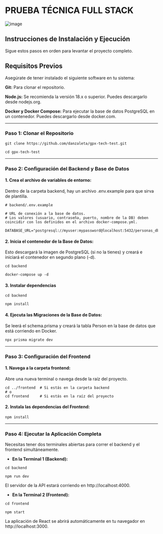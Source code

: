 # PRUEBA TÉCNICA FULL STACK

![image](https://github.com/user-attachments/assets/fbe4a6a0-71b5-45fa-ab13-035af43f58e2)

## Instrucciones de Instalación y Ejecución
Sigue estos pasos en orden para levantar el proyecto completo.

## Requisitos Previos
Asegúrate de tener instalado el siguiente software en tu sistema:

**Git:** Para clonar el repositorio.

**Node.js:** Se recomienda la versión 18.x o superior. Puedes descargarlo desde nodejs.org.

**Docker y Docker Compose:** Para ejecutar la base de datos PostgreSQL en un contenedor. Puedes descargarlo desde docker.com.

---
### Paso 1: Clonar el Repositorio
```
git clone https://github.com/danzaleta/gpx-tech-test.git

cd gpx-tech-test
```
---
### Paso 2: Configuración del Backend y Base de Datos

#### 1. Crea el archivo de variables de entorno:
Dentro de la carpeta backend, hay un archivo .env.example para que sirva de plantilla.
```
# backend/.env.example

# URL de conexión a la base de datos.
# Los valores (usuario, contraseña, puerto, nombre de la DB) deben coincidir con los definidos en el archivo docker-compose.yml.

DATABASE_URL="postgresql://myuser:mypassword@localhost:5432/personas_db"
```

#### 2. Inicia el contenedor de la Base de Datos:
Esto descargará la imagen de PostgreSQL (si no la tienes) y creará e iniciará el contenedor en segundo plano (-d).
```
cd backend

docker-compose up -d
```

#### 3. Instalar dependencias
```
cd backend

npm install
```

#### 4. Ejecuta las Migraciones de la Base de Datos:

Se leerá el schema.prisma y creará la tabla Person en la base de datos que está corriendo en Docker.
```
npx prisma migrate dev
```
---
### Paso 3: Configuración del Frontend

#### 1. Navega a la carpeta frontend:
Abre una nueva terminal o navega desde la raíz del proyecto.
```
cd ../frontend  # Si estás en la carpeta backend
# o
cd frontend     # Si estás en la raíz del proyecto
```
#### 2. Instala las dependencias del Frontend:
```
npm install
```

---
### Paso 4: Ejecutar la Aplicación Completa
Necesitas tener dos terminales abiertas para correr el backend y el frontend simultáneamente.

- **En la Terminal 1 (Backend):**
```
cd backend

npm run dev
```
El servidor de la API estará corriendo en http://localhost:4000.

- **En la Terminal 2 (Frontend):**
```
cd frontend

npm start
```
La aplicación de React se abrirá automáticamente en tu navegador en http://localhost:3000.
